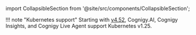 import CollapsibleSection from '@site/src/components/CollapsibleSection';

!!! note "Kubernetes support"
    Starting with [v4.52](https://docs.cognigy.com/release-notes/4.52/), Cognigy.AI, Cognigy Insights, and Cognigy Live Agent support Kubernetes v1.25.
